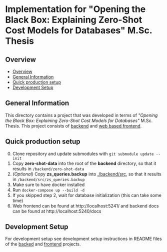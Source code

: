 # Implementation for "Opening the Black Box: Explaining Zero-Shot Cost Models for Databases" M.Sc. Thesis

## Overview

- [Overview](#overview)
- [General Information](#general-information)
- [Quick production setup](#quick-production-setup)
- [Development Setup](#development-setup)

## General Information

This directory contains a project that was developed in terms of *"Opening the Black Box: Explaining Zero-Shot Cost Models for Databases"* M.Sc. Thesis. This project consists of [backend](./backend/) and [web based frontend](./web/).


## Quick production setup

0. Clone repository and update submodules with `git submodule update --init`
1. Copy **zero-shot-data** into the root of the **backend** directory, so that it results in `/backend/zero-shot-data`
2. *(Optional)* Copy **zs_queries.backup** into [./backend/src](./backend/src/), so that it results in `/backend/src/zs_queries.backup`
3. Make sure to have docker installed
4. Run `docker-compose up --build -d`
5. If you skipped step 2, wait for database initialization (this can take some time)
6. Web frontend can be found at http://localhost:5241/ and backend docs can be found at http://localhost:5240/docs

## Development Setup

For development setup see development setup instructions in README files of the [backed](./backend/README.md#development-setup) and [frontend](./web/README.md#development-setup) projects.
